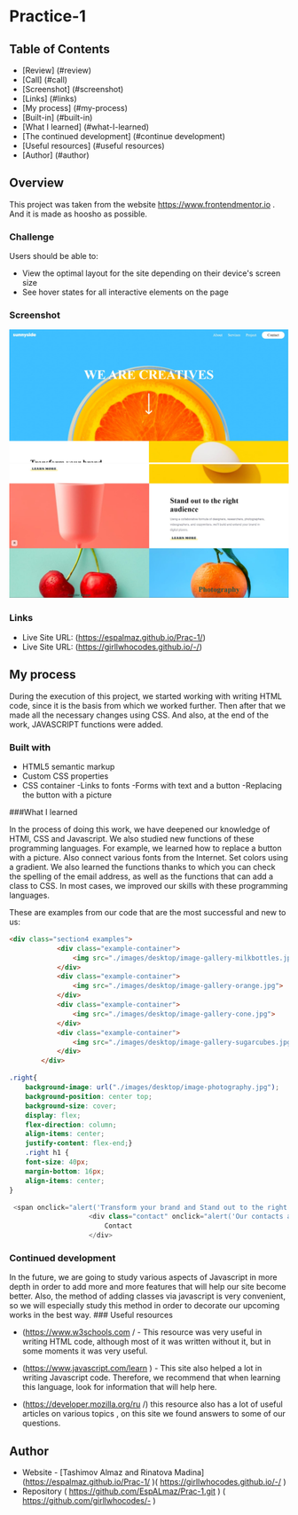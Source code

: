 # Practice-1
## Table of Contents

- [Review] (#review)
- [Call] (#call)
- [Screenshot] (#screenshot)
- [Links] (#links)
- [My process] (#my-process)
- [Built-in] (#built-in)
- [What I learned] (#what-I-learned)
- [The continued development] (#continue development)
- [Useful resources] (#useful resources)
- [Author] (#author)




## Overview

This project was taken from the website https://www.frontendmentor.io . And it is made as hoosho as possible.

### Challenge
Users should be able to:

- View the optimal layout for the site depending on their device's screen size
- See hover states for all interactive elements on the page


### Screenshot

![](./1.jpg)
![](./2.jpg)
### Links
- Live Site URL: (https://espalmaz.github.io/Prac-1/)
- Live Site URL: (https://girllwhocodes.github.io/-/)

## My process

During the execution of this project, we started working with writing HTML code, since it is the basis from which we worked further. Then after that we made all the necessary changes using CSS. And also, at the end of the work, JAVASCRIPT functions were added.

### Built with

- HTML5 semantic markup
- Custom CSS properties
- CSS container
-Links to fonts
-Forms with text and a button
-Replacing the button with a picture


###What I learned


In the process of doing this work, we have deepened our knowledge of HTMl, CSS and Javascript. We also studied new functions of these programming languages. For example, we learned how to replace a button with a picture. Also connect various fonts from the Internet. Set colors using a gradient. We also learned the functions thanks to which you can check the spelling of the email address, as well as the functions that can add a class to CSS. In most cases, we improved our skills with these programming languages.

These are examples from our code that are the most successful and new to us:

```html
<div class="section4 examples">
            <div class="example-container">
                <img src="./images/desktop/image-gallery-milkbottles.jpg">
            </div>
            <div class="example-container">
                <img src="./images/desktop/image-gallery-orange.jpg">
            </div>
            <div class="example-container">
                <img src="./images/desktop/image-gallery-cone.jpg">
            </div>
            <div class="example-container">
                <img src="./images/desktop/image-gallery-sugarcubes.jpg">
            </div>
        </div>
```
```css
.right{
    background-image: url("./images/desktop/image-photography.jpg");
    background-position: center top;
    background-size: cover;
    display: flex;
    flex-direction: column;
    align-items: center;
    justify-content: flex-end;}
    .right h1 {
    font-size: 40px;
    margin-bottom: 16px;
    align-items: center;
}
```
```js
 <span onclick="alert('Transform your brand and Stand out to the right audience'); return false;">Project</span>
                    <div class="contact" onclick="alert('Our contacts are located at the bottom of the page'); return false;">
                        Contact
                    </div>
```



### Continued development

In the future, we are going to study various aspects of Javascript in more depth in order to add more and more features that will help our site become better. Also, the method of adding classes via javascript is very convenient, so we will especially study this method in order to decorate our upcoming works in the best way. ### Useful resources

-  (https://www.w3schools.com / - This resource was very useful in writing HTML code, although most of it was written without it, but in some moments it was very useful.
-  (https://www.javascript.com/learn ) - This site also helped a lot in writing Javascript code. Therefore, we recommend that when learning this language, look for information that will help here.

- (https://developer.mozilla.org/ru /) this resource also has a lot of useful articles on various topics , on this site we found answers to some of our questions.
## Author

- Website - [Tashimov Almaz and Rinatova Madina] (https://espalmaz.github.io/Prac-1/ )( https://girllwhocodes.github.io/-/ )
- Repository ( https://github.com/EspALmaz/Prac-1.git ) ( https://github.com/girllwhocodes/- )

